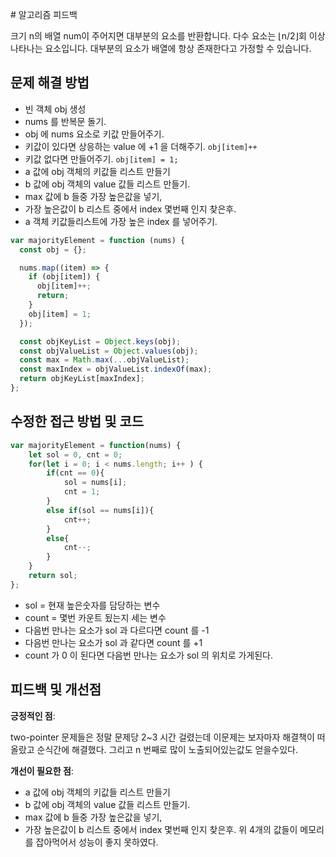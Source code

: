 ​# 알고리즘 피드백

크기 n의 배열 num이 주어지면 대부분의 요소를 반환합니다. 다수 요소는 ⌊n/2⌋회 이상 나타나는 요소입니다. 대부분의 요소가 배열에 항상 존재한다고 가정할 수 있습니다.

## 문제 해결 방법

- 빈 객체 obj 생성
- nums 를 반복문 돌기.
- obj 에 nums 요소로 키값 만들어주기.
- 키값이 있다면 상응하는 value 에 +1 을 더해주기. `obj[item]++`
- 키값 없다면  만들어주기. `obj[item] = 1;`
- a 값에 obj 객체의 키값들 리스트 만들기
- b 값에 obj 객체의 value 값들 리스트 만들기.
- max 값에 b 들중 가장 높은값을 넣기,
- 가장 높은값이 b 리스트 중에서 index 몇번째 인지 찾은후.
- a 객체 키값들리스트에 가장 높은 index 를 넣어주기.

```js
var majorityElement = function (nums) {
  const obj = {};

  nums.map((item) => {
    if (obj[item]) {
      obj[item]++;
      return;
    }
    obj[item] = 1;
  });

  const objKeyList = Object.keys(obj);
  const objValueList = Object.values(obj);
  const max = Math.max(...objValueList);
  const maxIndex = objValueList.indexOf(max);
  return objKeyList[maxIndex];
};
```

## 수정한 접근 방법 및 코드

```js
var majorityElement = function(nums) {
    let sol = 0, cnt = 0;
    for(let i = 0; i < nums.length; i++ ) {
        if(cnt == 0){
            sol = nums[i];
            cnt = 1;
        }
        else if(sol == nums[i]){
            cnt++;
        }
        else{
            cnt--;
        }
    }
    return sol;
};
```

- sol = 현재 높은숫자를 담당하는 변수
- count = 몇번 카운트 됬는지 세는 변수
- 다음번 만나는 요소가 sol 과 다르다면 count 를 -1
- 다음번 만나는 요소가 sol 과 같다면 count 를 +1
- count 가 0 이 된다면 다음번 만나는 요소가 sol 의 위치로 가게된다.


## 피드백 및 개선점

**긍정적인 점**:

two-pointer 문제들은 정말 문제당 2~3 시간 걸렸는데 이문제는 보자마자 해결책이 떠올랐고
순식간에 해결했다.
그리고 n 번째로 많이 노출되어있는값도 얻을수있다.
	 

**개선이 필요한 점**:

- a 값에 obj 객체의 키값들 리스트 만들기
- b 값에 obj 객체의 value 값들 리스트 만들기.
- max 값에 b 들중 가장 높은값을 넣기,
- 가장 높은값이 b 리스트 중에서 index 몇번째 인지 찾은후.
위 4개의 값들이 메모리를 잡아먹어서 성능이 좋지 못하였다.


